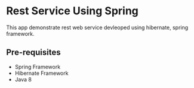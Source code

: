 Rest Service Using Spring
===================================

This app demonstrate rest web service devleoped using hibernate, spring framework.

Pre-requisites
--------------

- Spring Framework
- Hibernate Framework
- Java 8
